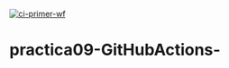[![ci-primer-wf](https://github.com/inigo99/practica09-GitHubActions/actions/workflows/ci-primer-wf.yml/badge.svg)](https://github.com/inigo99/practica09-GitHubActions/actions/workflows/ci-primer-wf.yml)

# practica09-GitHubActions-
